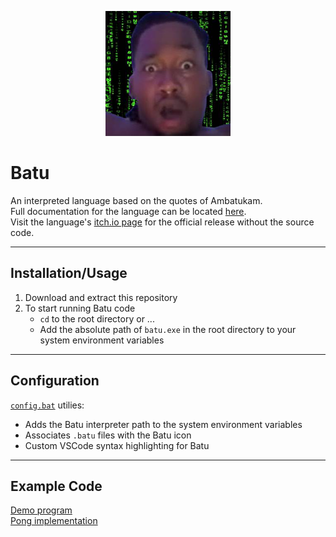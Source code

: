 <p align="center">
  <img src="resources/batu.png" width=200 height=200 />
</p>

# Batu
An interpreted language based on the quotes of Ambatukam.  
Full documentation for the language can be located [here](resources/documentation.md).  
Visit the language's [itch.io page](https://wap-industries-official.itch.io/batu) for the official release without the source code.

---

## Installation/Usage
1. Download and extract this repository
2. To start running Batu code
    - `cd` to the root directory or ...
    - Add the absolute path of `batu.exe` in the root directory to your system environment variables

---

## Configuration
[`config.bat`](config.bat) utilies:
- Adds the Batu interpreter path to the system environment variables
- Associates `.batu` files with the Batu icon
- Custom VSCode syntax highlighting for Batu

--- 

## Example Code
[Demo program](examples/demo.batu)  
[Pong implementation](examples/pong.batu)
